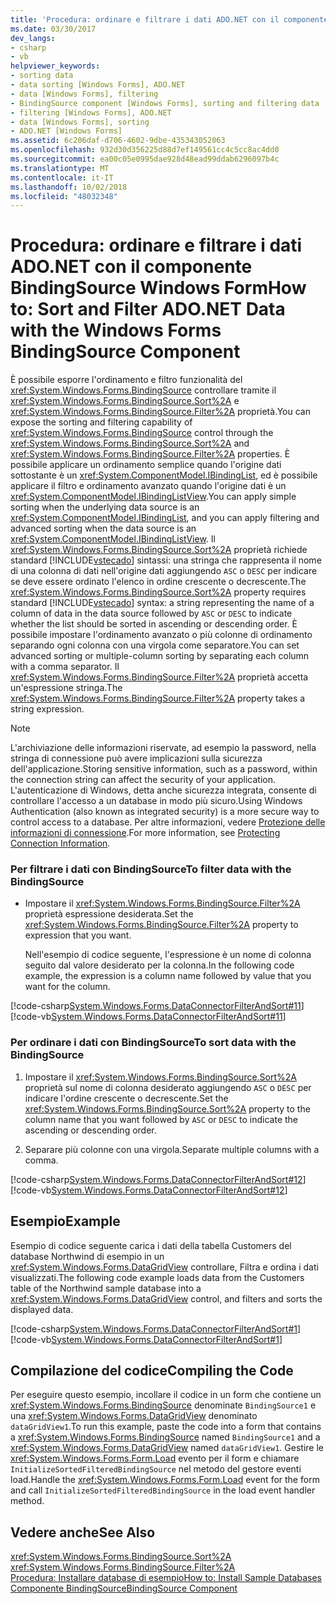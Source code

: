 ```yaml
---
title: 'Procedura: ordinare e filtrare i dati ADO.NET con il componente BindingSource Windows Form'
ms.date: 03/30/2017
dev_langs:
- csharp
- vb
helpviewer_keywords:
- sorting data
- data sorting [Windows Forms], ADO.NET
- data [Windows Forms], filtering
- BindingSource component [Windows Forms], sorting and filtering data
- filtering [Windows Forms], ADO.NET
- data [Windows Forms], sorting
- ADO.NET [Windows Forms]
ms.assetid: 6c206daf-d706-4602-9dbe-435343052063
ms.openlocfilehash: 932d30d356225d88d7ef149561cc4c5cc8ac4dd0
ms.sourcegitcommit: ea00c05e0995dae928d48ead99ddab6296097b4c
ms.translationtype: MT
ms.contentlocale: it-IT
ms.lasthandoff: 10/02/2018
ms.locfileid: "48032348"
---
```

# <a name="how-to-sort-and-filter-adonet-data-with-the-windows-forms-bindingsource-component"></a><span data-ttu-id="6b321-102">Procedura: ordinare e filtrare i dati ADO.NET con il componente BindingSource Windows Form</span><span class="sxs-lookup"><span data-stu-id="6b321-102">How to: Sort and Filter ADO.NET Data with the Windows Forms BindingSource Component</span></span>
<span data-ttu-id="6b321-103">È possibile esporre l'ordinamento e filtro funzionalità del <xref:System.Windows.Forms.BindingSource> controllare tramite il <xref:System.Windows.Forms.BindingSource.Sort%2A> e <xref:System.Windows.Forms.BindingSource.Filter%2A> proprietà.</span><span class="sxs-lookup"><span data-stu-id="6b321-103">You can expose the sorting and filtering capability of <xref:System.Windows.Forms.BindingSource> control through the <xref:System.Windows.Forms.BindingSource.Sort%2A> and <xref:System.Windows.Forms.BindingSource.Filter%2A> properties.</span></span> <span data-ttu-id="6b321-104">È possibile applicare un ordinamento semplice quando l'origine dati sottostante è un <xref:System.ComponentModel.IBindingList>, ed è possibile applicare il filtro e ordinamento avanzato quando l'origine dati è un <xref:System.ComponentModel.IBindingListView>.</span><span class="sxs-lookup"><span data-stu-id="6b321-104">You can apply simple sorting when the underlying data source is an <xref:System.ComponentModel.IBindingList>, and you can apply filtering and advanced sorting when the data source is an <xref:System.ComponentModel.IBindingListView>.</span></span> <span data-ttu-id="6b321-105">Il <xref:System.Windows.Forms.BindingSource.Sort%2A> proprietà richiede standard [!INCLUDE[vstecado](../../../../includes/vstecado-md.md)] sintassi: una stringa che rappresenta il nome di una colonna di dati nell'origine dati aggiungendo `ASC` o `DESC` per indicare se deve essere ordinato l'elenco in ordine crescente o decrescente.</span><span class="sxs-lookup"><span data-stu-id="6b321-105">The <xref:System.Windows.Forms.BindingSource.Sort%2A> property requires standard [!INCLUDE[vstecado](../../../../includes/vstecado-md.md)] syntax: a string representing the name of a column of data in the data source followed by `ASC` or `DESC` to indicate whether the list should be sorted in ascending or descending order.</span></span> <span data-ttu-id="6b321-106">È possibile impostare l'ordinamento avanzato o più colonne di ordinamento separando ogni colonna con una virgola come separatore.</span><span class="sxs-lookup"><span data-stu-id="6b321-106">You can set advanced sorting or multiple-column sorting by separating each column with a comma separator.</span></span> <span data-ttu-id="6b321-107">Il <xref:System.Windows.Forms.BindingSource.Filter%2A> proprietà accetta un'espressione stringa.</span><span class="sxs-lookup"><span data-stu-id="6b321-107">The <xref:System.Windows.Forms.BindingSource.Filter%2A> property takes a string expression.</span></span>  
  
> [!NOTE]
>  <span data-ttu-id="6b321-108">L'archiviazione delle informazioni riservate, ad esempio la password, nella stringa di connessione può avere implicazioni sulla sicurezza dell'applicazione.</span><span class="sxs-lookup"><span data-stu-id="6b321-108">Storing sensitive information, such as a password, within the connection string can affect the security of your application.</span></span> <span data-ttu-id="6b321-109">L'autenticazione di Windows, detta anche sicurezza integrata, consente di controllare l'accesso a un database in modo più sicuro.</span><span class="sxs-lookup"><span data-stu-id="6b321-109">Using Windows Authentication (also known as integrated security) is a more secure way to control access to a database.</span></span> <span data-ttu-id="6b321-110">Per altre informazioni, vedere [Protezione delle informazioni di connessione](../../../../docs/framework/data/adonet/protecting-connection-information.md).</span><span class="sxs-lookup"><span data-stu-id="6b321-110">For more information, see [Protecting Connection Information](../../../../docs/framework/data/adonet/protecting-connection-information.md).</span></span>  
  
### <a name="to-filter-data-with-the-bindingsource"></a><span data-ttu-id="6b321-111">Per filtrare i dati con BindingSource</span><span class="sxs-lookup"><span data-stu-id="6b321-111">To filter data with the BindingSource</span></span>  
  
-   <span data-ttu-id="6b321-112">Impostare il <xref:System.Windows.Forms.BindingSource.Filter%2A> proprietà espressione desiderata.</span><span class="sxs-lookup"><span data-stu-id="6b321-112">Set the <xref:System.Windows.Forms.BindingSource.Filter%2A> property to expression that you want.</span></span>  
  
     <span data-ttu-id="6b321-113">Nell'esempio di codice seguente, l'espressione è un nome di colonna seguito dal valore desiderato per la colonna.</span><span class="sxs-lookup"><span data-stu-id="6b321-113">In the following code example, the expression is a column name followed by value that you want for the column.</span></span>  
  
 [!code-csharp[System.Windows.Forms.DataConnectorFilterAndSort#11](../../../../samples/snippets/csharp/VS_Snippets_Winforms/System.Windows.Forms.DataConnectorFilterAndSort/CS/form1.cs#11)]
 [!code-vb[System.Windows.Forms.DataConnectorFilterAndSort#11](../../../../samples/snippets/visualbasic/VS_Snippets_Winforms/System.Windows.Forms.DataConnectorFilterAndSort/VB/form1.vb#11)]  
  
### <a name="to-sort-data-with-the-bindingsource"></a><span data-ttu-id="6b321-114">Per ordinare i dati con BindingSource</span><span class="sxs-lookup"><span data-stu-id="6b321-114">To sort data with the BindingSource</span></span>  
  
1.  <span data-ttu-id="6b321-115">Impostare il <xref:System.Windows.Forms.BindingSource.Sort%2A> proprietà sul nome di colonna desiderato aggiungendo `ASC` o `DESC` per indicare l'ordine crescente o decrescente.</span><span class="sxs-lookup"><span data-stu-id="6b321-115">Set the <xref:System.Windows.Forms.BindingSource.Sort%2A> property to the column name that you want followed by `ASC` or `DESC` to indicate the ascending or descending order.</span></span>  
  
2.  <span data-ttu-id="6b321-116">Separare più colonne con una virgola.</span><span class="sxs-lookup"><span data-stu-id="6b321-116">Separate multiple columns with a comma.</span></span>  
  
 [!code-csharp[System.Windows.Forms.DataConnectorFilterAndSort#12](../../../../samples/snippets/csharp/VS_Snippets_Winforms/System.Windows.Forms.DataConnectorFilterAndSort/CS/form1.cs#12)]
 [!code-vb[System.Windows.Forms.DataConnectorFilterAndSort#12](../../../../samples/snippets/visualbasic/VS_Snippets_Winforms/System.Windows.Forms.DataConnectorFilterAndSort/VB/form1.vb#12)]  
  
## <a name="example"></a><span data-ttu-id="6b321-117">Esempio</span><span class="sxs-lookup"><span data-stu-id="6b321-117">Example</span></span>  
 <span data-ttu-id="6b321-118">Esempio di codice seguente carica i dati della tabella Customers del database Northwind di esempio in un <xref:System.Windows.Forms.DataGridView> controllare, Filtra e ordina i dati visualizzati.</span><span class="sxs-lookup"><span data-stu-id="6b321-118">The following code example loads data from the Customers table of the Northwind sample database into a <xref:System.Windows.Forms.DataGridView> control, and filters and sorts the displayed data.</span></span>  
  
 [!code-csharp[System.Windows.Forms.DataConnectorFilterAndSort#1](../../../../samples/snippets/csharp/VS_Snippets_Winforms/System.Windows.Forms.DataConnectorFilterAndSort/CS/form1.cs#1)]
 [!code-vb[System.Windows.Forms.DataConnectorFilterAndSort#1](../../../../samples/snippets/visualbasic/VS_Snippets_Winforms/System.Windows.Forms.DataConnectorFilterAndSort/VB/form1.vb#1)]  
  
## <a name="compiling-the-code"></a><span data-ttu-id="6b321-119">Compilazione del codice</span><span class="sxs-lookup"><span data-stu-id="6b321-119">Compiling the Code</span></span>  
 <span data-ttu-id="6b321-120">Per eseguire questo esempio, incollare il codice in un form che contiene un <xref:System.Windows.Forms.BindingSource> denominate `BindingSource1` e una <xref:System.Windows.Forms.DataGridView> denominato `dataGridView1`.</span><span class="sxs-lookup"><span data-stu-id="6b321-120">To run this example, paste the code into a form that contains a <xref:System.Windows.Forms.BindingSource> named `BindingSource1` and a <xref:System.Windows.Forms.DataGridView> named `dataGridView1`.</span></span> <span data-ttu-id="6b321-121">Gestire le <xref:System.Windows.Forms.Form.Load> evento per il form e chiamare `InitializeSortedFilteredBindingSource` nel metodo del gestore eventi load.</span><span class="sxs-lookup"><span data-stu-id="6b321-121">Handle the <xref:System.Windows.Forms.Form.Load> event for the form and call `InitializeSortedFilteredBindingSource` in the load event handler method.</span></span>  
  
## <a name="see-also"></a><span data-ttu-id="6b321-122">Vedere anche</span><span class="sxs-lookup"><span data-stu-id="6b321-122">See Also</span></span>  
 <xref:System.Windows.Forms.BindingSource.Sort%2A>  
 <xref:System.Windows.Forms.BindingSource.Filter%2A>  
 [<span data-ttu-id="6b321-123">Procedura: Installare database di esempio</span><span class="sxs-lookup"><span data-stu-id="6b321-123">How to: Install Sample Databases</span></span>](https://msdn.microsoft.com/library/ed1291f6-604c-4972-ae22-0345c6dea12e)  
 [<span data-ttu-id="6b321-124">Componente BindingSource</span><span class="sxs-lookup"><span data-stu-id="6b321-124">BindingSource Component</span></span>](../../../../docs/framework/winforms/controls/bindingsource-component.md)
